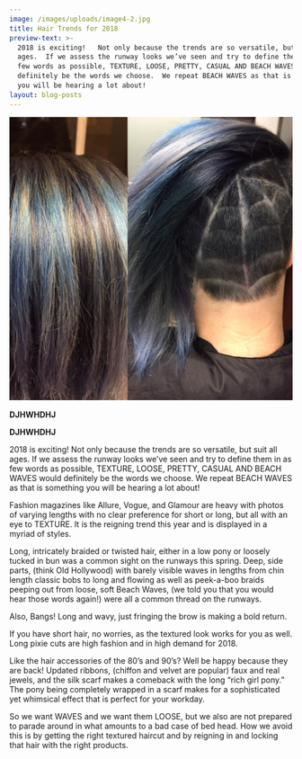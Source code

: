 ```yaml
---
image: /images/uploads/image4-2.jpg
title: Hair Trends for 2018
preview-text: >-
  2018 is exciting!   Not only because the trends are so versatile, but suit all
  ages.  If we assess the runway looks we’ve seen and try to define them in as
  few words as possible, TEXTURE, LOOSE, PRETTY, CASUAL AND BEACH WAVES would
  definitely be the words we choose.  We repeat BEACH WAVES as that is something
  you will be hearing a lot about!
layout: blog-posts
---
```

![](/images/uploads/bluespider.jpg)

**DJHWHDHJ**

**DJHWHDHJ**

2018 is exciting!   Not only because the trends are so versatile, but suit all ages.  If we assess the runway looks we’ve seen and try to define them in as few words as possible, TEXTURE, LOOSE, PRETTY, CASUAL AND BEACH WAVES would definitely be the words we choose.  We repeat BEACH WAVES as that is something you will be hearing a lot about!

Fashion magazines like Allure, Vogue, and Glamour are heavy with photos of varying lengths with no clear preference for short or long, but all with an eye to TEXTURE.  It is the reigning trend this year and is displayed in a myriad of styles.

Long, intricately braided or twisted hair, either in a low pony or loosely tucked in bun was a common sight on the runways this spring.  Deep, side parts, (think Old Hollywood) with barely visible waves in lengths from chin length classic bobs to long and flowing as well as peek-a-boo braids peeping out from loose, soft Beach Waves, (we told you that you would hear those words again!) were all a common thread on the runways.

Also, Bangs! Long and wavy, just fringing the brow is making a bold return.

If you have short hair, no worries, as the textured look works for you as well.  Long pixie cuts are high fashion and in high demand for 2018.

Like the hair accessories of the 80’s and 90’s?  Well be happy because they are back! Updated ribbons, (chiffon and velvet are popular) faux and real jewels, and the silk scarf makes a comeback with the long “rich girl pony.” The pony being completely wrapped in a scarf makes for a sophisticated yet whimsical effect that is perfect for your workday.

So we want WAVES and we want them LOOSE, but we also are not prepared to parade around in what amounts to a bad case of bed head. How we avoid this is by getting the right textured haircut and by reigning in and locking that hair with the right products.

